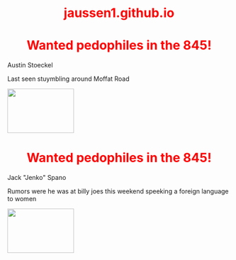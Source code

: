 # jaussen1.github.io
<!doctype html>

<html>
<head>
 
<style>
        h1 {
           color: red;
           text-align: center;
</style>    
</head>
<body>
        <h1>Wanted pedophiles in the 845!</h1>
        <p>Austin Stoeckel</p>
        <p>Last seen stuymbling around Moffat Road</p>
        <img src="IMG_0478.jpg" height="100" width="150">
</body>

<body>
        <h1>Wanted pedophiles in the 845!</h1>
        <p>Jack "Jenko" Spano</p>
        <p>Rumors were he was at billy joes this weekend speeking a foreign language to women</p>
        <img src="IMG_0478.jpg" height="100" width="150">
</body>

</html>   
